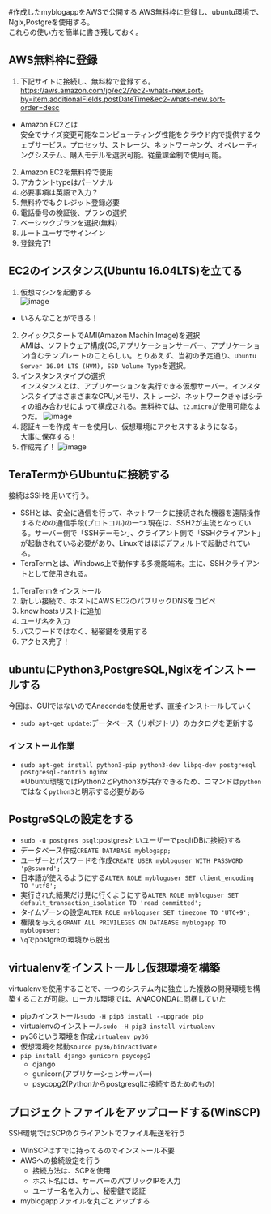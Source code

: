#作成したmyblogappをAWSで公開する
AWS無料枠に登録し、ubuntu環境で、Ngix,Postgreを使用する。<br>
これらの使い方を簡単に書き残しておく。

## AWS無料枠に登録
1. 下記サイトに接続し、無料枠で登録する。<br>
https://aws.amazon.com/jp/ec2/?ec2-whats-new.sort-by=item.additionalFields.postDateTime&ec2-whats-new.sort-order=desc
- Amazon EC2とは<br>
安全でサイズ変更可能なコンピューティング性能をクラウド内で提供するウェブサービス。プロセッサ、ストレージ、ネットワーキング、オペレーティングシステム、購入モデルを選択可能。従量課金制で使用可能。
2. Amazon EC2を無料枠で使用
3. アカウントtypeはパーソナル
4. 必要事項は英語で入力？
5. 無料枠でもクレジット登録必要
6. 電話番号の検証後、プランの選択
7. ベーシックプランを選択(無料)
8. ルートユーザでサインイン
9. 登録完了!

## EC2のインスタンス(Ubuntu 16.04LTS)を立てる
1. 仮想マシンを起動する<br>
![image](https://user-images.githubusercontent.com/72511158/100353827-78e98500-3032-11eb-9b23-bbfdf2367720.png)
  - いろんなことができる！
2. クイックスタートでAMI(Amazon Machin Image)を選択<br>
AMIは、ソフトウェア構成(OS,アプリケーションサーバー、アプリケーション)含むテンプレートのことらしい。とりあえず、当初の予定通り、`Ubuntu Server 16.04 LTS (HVM), SSD Volume Type`を選択。
3. インスタンスタイプの選択<br>
インスタンスとは、アプリケーションを実行できる仮想サーバー。インスタンスタイプはさまざまなCPU,メモリ、ストレージ、ネットワークきゃばシティの組み合わせによって構成される。無料枠では、`t2.micro`が使用可能なようだ。
![image](https://user-images.githubusercontent.com/72511158/100354872-28732700-3034-11eb-951c-0002cc8167fa.png)
4. 認証キーを作成
キーを使用し、仮想環境にアクセスするようになる。<br>
大事に保存する！
5. 作成完了！
![image](https://user-images.githubusercontent.com/72511158/100355349-f3b39f80-3034-11eb-8116-368c203461f0.png)

## TeraTermからUbuntuに接続する
接続はSSHを用いて行う。
- SSHとは、安全に通信を行って、ネットワークに接続された機器を遠隔操作するための通信手段(プロトコル)の一つ.現在は、SSH2が主流となっている。サーバー側で「SSHデーモン」、クライアント側で「SSHクライアント」が起動されている必要があり、Linuxではほぼデフォルトで起動されている。
- TeraTermとは、Windows上で動作する多機能端末。主に、SSHクライアントとして使用される。
1. TeraTermをインストール
2. 新しい接続で、ホストにAWS EC2のパブリックDNSをコピペ
3. know hostsリストに追加
4. ユーザ名を入力
5. パスワードではなく、秘密鍵を使用する
6. アクセス完了！

## ubuntuにPython3,PostgreSQL,Ngixをインストールする
今回は、GUIではないのでAnacondaを使用せず、直接インストールしていく
- `sudo apt-get update`:データベース（リポジトリ）のカタログを更新する
### インストール作業
-  `sudo apt-get install python3-pip python3-dev libpq-dev postgresql postgresql-contrib nginx`
<br>※Ubuntu環境ではPython2とPython3が共存できるため、コマンドは`python`ではなく`python3`と明示する必要がある

## PostgreSQLの設定をする
- `sudo -u postgres psql`:postgresといユーザーでpsql(DBに接続)する
- データベース作成`CREATE DATABASE myblogapp;`
- ユーザーとパスワードを作成`CREATE USER mybloguser WITH PASSWORD 'p@ssword';`
- 日本語が使えるようにする`ALTER ROLE mybloguser SET client_encoding TO 'utf8';`
- 実行された結果だけ見に行くようにする`ALTER ROLE mybloguser SET default_transaction_isolation TO 'read committed';`
- タイムゾーンの設定`ALTER ROLE mybloguser SET timezone TO 'UTC+9';`
- 権限を与える`GRANT ALL PRIVILEGES ON DATABASE myblogapp TO mybloguser;`
- `\q`でpostgreの環境から脱出

## virtualenvをインストールし仮想環境を構築
virtualenvを使用することで、一つのシステム内に独立した複数の開発環境を構築することが可能。ローカル環境では、ANACONDAに同梱していた
- pipのインストール`sudo -H pip3 install --upgrade pip`
- virtualenvのインストール`sudo -H pip3 install virtualenv`
- py36という環境を作成`virtualenv py36`
- 仮想環境を起動`source py36/bin/activate`
- `pip install django gunicorn psycopg2`
  - django
  - gunicorn(アプリケーションサーバー)
  - psycopg2(Pythonからpostgresqlに接続するためのもの)

## プロジェクトファイルをアップロードする(WinSCP)
SSH環境ではSCPのクライアントでファイル転送を行う
- WinSCPはすでに持ってるのでインストール不要
- AWSへの接続設定を行う
  - 接続方法は、SCPを使用
  - ホスト名には、サーバーのパブリックIPを入力
  - ユーザー名を入力し、秘密鍵で認証
- myblogappファイルを丸ごとアップする
